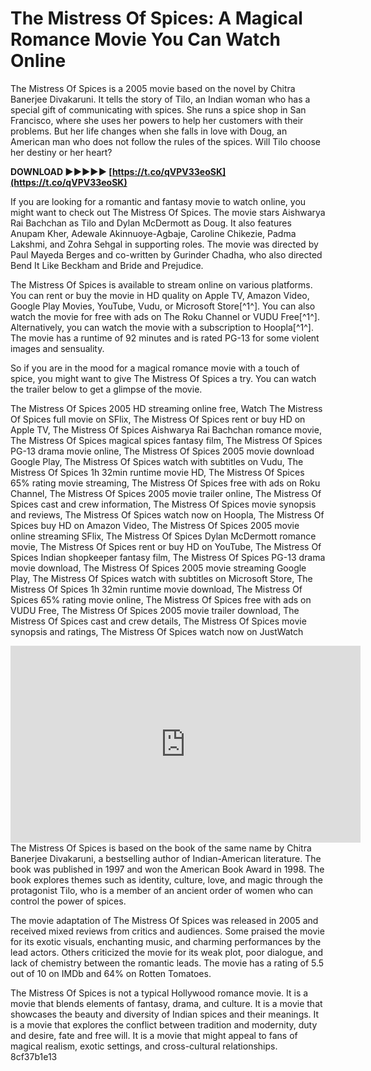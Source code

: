 
 
# The Mistress Of Spices: A Magical Romance Movie You Can Watch Online
 
The Mistress Of Spices is a 2005 movie based on the novel by Chitra Banerjee Divakaruni. It tells the story of Tilo, an Indian woman who has a special gift of communicating with spices. She runs a spice shop in San Francisco, where she uses her powers to help her customers with their problems. But her life changes when she falls in love with Doug, an American man who does not follow the rules of the spices. Will Tilo choose her destiny or her heart?
 
**DOWNLOAD ►►►►► [https://t.co/qVPV33eoSK](https://t.co/qVPV33eoSK)**


 
If you are looking for a romantic and fantasy movie to watch online, you might want to check out The Mistress Of Spices. The movie stars Aishwarya Rai Bachchan as Tilo and Dylan McDermott as Doug. It also features Anupam Kher, Adewale Akinnuoye-Agbaje, Caroline Chikezie, Padma Lakshmi, and Zohra Sehgal in supporting roles. The movie was directed by Paul Mayeda Berges and co-written by Gurinder Chadha, who also directed Bend It Like Beckham and Bride and Prejudice.
 
The Mistress Of Spices is available to stream online on various platforms. You can rent or buy the movie in HD quality on Apple TV, Amazon Video, Google Play Movies, YouTube, Vudu, or Microsoft Store[^1^]. You can also watch the movie for free with ads on The Roku Channel or VUDU Free[^1^]. Alternatively, you can watch the movie with a subscription to Hoopla[^1^]. The movie has a runtime of 92 minutes and is rated PG-13 for some violent images and sensuality.
 
So if you are in the mood for a magical romance movie with a touch of spice, you might want to give The Mistress Of Spices a try. You can watch the trailer below to get a glimpse of the movie.
 
The Mistress Of Spices 2005 HD streaming online free,  Watch The Mistress Of Spices full movie on SFlix,  The Mistress Of Spices rent or buy HD on Apple TV,  The Mistress Of Spices Aishwarya Rai Bachchan romance movie,  The Mistress Of Spices magical spices fantasy film,  The Mistress Of Spices PG-13 drama movie online,  The Mistress Of Spices 2005 movie download Google Play,  The Mistress Of Spices watch with subtitles on Vudu,  The Mistress Of Spices 1h 32min runtime movie HD,  The Mistress Of Spices 65% rating movie streaming,  The Mistress Of Spices free with ads on Roku Channel,  The Mistress Of Spices 2005 movie trailer online,  The Mistress Of Spices cast and crew information,  The Mistress Of Spices movie synopsis and reviews,  The Mistress Of Spices watch now on Hoopla,  The Mistress Of Spices buy HD on Amazon Video,  The Mistress Of Spices 2005 movie online streaming SFlix,  The Mistress Of Spices Dylan McDermott romance movie,  The Mistress Of Spices rent or buy HD on YouTube,  The Mistress Of Spices Indian shopkeeper fantasy film,  The Mistress Of Spices PG-13 drama movie download,  The Mistress Of Spices 2005 movie streaming Google Play,  The Mistress Of Spices watch with subtitles on Microsoft Store,  The Mistress Of Spices 1h 32min runtime movie download,  The Mistress Of Spices 65% rating movie online,  The Mistress Of Spices free with ads on VUDU Free,  The Mistress Of Spices 2005 movie trailer download,  The Mistress Of Spices cast and crew details,  The Mistress Of Spices movie synopsis and ratings,  The Mistress Of Spices watch now on JustWatch
 <iframe width="560" height="315" src="https://www.youtube.com/embed/9aZ7Q2l0JWk" frameborder="0" allow="accelerometer; autoplay; clipboard-write; encrypted-media; gyroscope; picture-in-picture" allowfullscreen=""></iframe>  
The Mistress Of Spices is based on the book of the same name by Chitra Banerjee Divakaruni, a bestselling author of Indian-American literature. The book was published in 1997 and won the American Book Award in 1998. The book explores themes such as identity, culture, love, and magic through the protagonist Tilo, who is a member of an ancient order of women who can control the power of spices.
 
The movie adaptation of The Mistress Of Spices was released in 2005 and received mixed reviews from critics and audiences. Some praised the movie for its exotic visuals, enchanting music, and charming performances by the lead actors. Others criticized the movie for its weak plot, poor dialogue, and lack of chemistry between the romantic leads. The movie has a rating of 5.5 out of 10 on IMDb and 64% on Rotten Tomatoes.
 
The Mistress Of Spices is not a typical Hollywood romance movie. It is a movie that blends elements of fantasy, drama, and culture. It is a movie that showcases the beauty and diversity of Indian spices and their meanings. It is a movie that explores the conflict between tradition and modernity, duty and desire, fate and free will. It is a movie that might appeal to fans of magical realism, exotic settings, and cross-cultural relationships.
 8cf37b1e13
 
